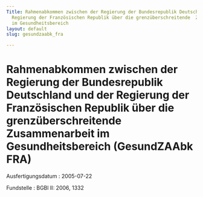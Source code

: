 ```yaml
---
Title: Rahmenabkommen zwischen der Regierung der Bundesrepublik Deutschland und  der
  Regierung der Französischen Republik über die grenzüberschreitende  Zusammenarbeit
  im Gesundheitsbereich
layout: default
slug: gesundzaabk_fra

---
```


# Rahmenabkommen zwischen der Regierung der Bundesrepublik Deutschland und  der Regierung der Französischen Republik über die grenzüberschreitende  Zusammenarbeit im Gesundheitsbereich (GesundZAAbk FRA)

Ausfertigungsdatum
:   2005-07-22

Fundstelle
:   BGBl II: 2006, 1332


